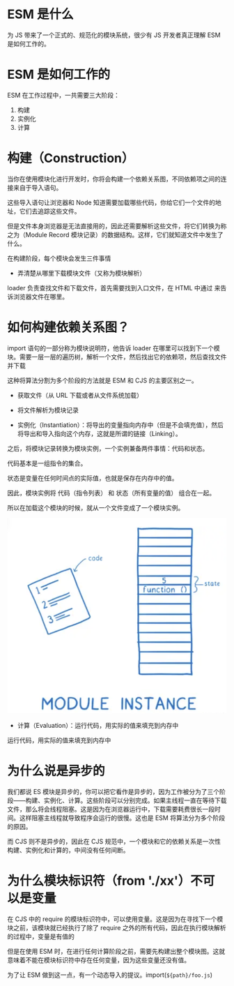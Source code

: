 # ESM 是什么

为 JS 带来了一个正式的、规范化的模块系统，很少有 JS 开发者真正理解 ESM 是如何工作的。


# ESM 是如何工作的

ESM 在工作过程中，一共需要三大阶段：

1. 构建
2. 实例化
3. 计算

# 构建（Construction）

当你在使用模块化进行开发时，你将会构建一个依赖关系图，不同依赖项之间的连接来自于导入语句。

这些导入语句让浏览器和 Node 知道需要加载哪些代码，你给它们一个文件的地址，它们去追踪这些文件。

但是文件本身浏览器是无法直接用的，因此还需要解析这些文件，将它们转换为称之为（Module Record 模块记录）的数据结构。这样，它们就知道文件中发生了什么。


在构建阶段，每个模块会发生三件事情

- 弄清楚从哪里下载模块文件（又称为模块解析）

loader 负责查找文件和下载文件，首先需要找到入口文件，在 HTML 中通过 <script src=""></script>来告诉浏览器文件在哪里。

# 如何构建依赖关系图？

import 语句的一部分称为模块说明符，他告诉 loader 在哪里可以找到下一个模块。需要一层一层的遍历树，解析一个文件，然后找出它的依赖项，然后查找文件并下载




这种将算法分割为多个阶段的方法就是 ESM 和 CJS 的主要区别之一。


- 获取文件（从 URL 下载或者从文件系统加载）
- 将文件解析为模块记录







- 实例化（Instantiation）：将导出的变量指向内存中（但是不会填充值），然后将导出和导入指向这个内存，这就是所谓的链接（Linking）。

之后，将模块记录转换为模块实例，一个实例兼备两件事情：代码和状态。

代码基本是一组指令的集合。

状态是变量在任何时间点的实际值，也就是保存在内存中的值。

因此，模块实例将 代码（指令列表） 和 状态（所有变量的值） 组合在一起。

所以在加载这个模块的时候，就从一个文件变成了一个模块实例。

![本地路径](Snipaste_2024-04-15_23-09-11.png)


- 计算（Evaluation）：运行代码，用实际的值来填充到内存中

运行代码，用实际的值来填充到内存中


# 为什么说是异步的

我们都说 ES 模块是异步的，你可以把它看作是异步的，因为工作被分为了三个阶段——构建、实例化、计算。这些阶段可以分别完成。如果主线程一直在等待下载文件，那么将会线程阻塞。这是因为在浏览器运行中，下载需要耗费很长一段时间。这样阻塞主线程就导致程序会运行的很慢。这也是 ESM 将算法分为多个阶段的原因。

而 CJS 则不是异步的，因此在 CJS 规范中，一个模块和它的依赖关系是一次性构建、实例化和计算的，中间没有任何间断。


# 为什么模块标识符（from './xx'）不可以是变量

在 CJS 中的 require 的模块标识符中，可以使用变量。这是因为在寻找下一个模块之前，该模块就已经执行了除了 require 之外的所有代码，因此在执行模块解析的过程中，变量是有值的

但是在使用 ESM 时，在进行任何计算阶段之前，需要先构建出整个模块图。这就意味着不能在模块标识符中存在任何变量，因为这些变量还没有值。

为了让 ESM 做到这一点，有一个动态导入的提议。import(`${path}/foo.js`)
